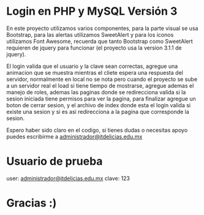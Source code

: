 # Login en PHP y MySQL Versión 3

En este proyecto utilizamos varios componentes, para la parte visual se usa Bootstrap, para las alertas utilizamos SweetAlert y para los iconos utilizamos Font Awesome, recuerda que tanto Bootstrap como SweetAlert requieren de jquery para funcionar (el proyecto usa la version 3.1.1 de jquery).

El login valida que el usuario y la clave sean correctas, agregue una animacion que se muestra mientras el cliete espera una respuesta del servidor, normalmente en local no se nota pero cuando el proyecto se sube a un servidor real el load si tiene tiempo de mostrarse, agregue ademas el manejo de roles, ademas las paginas donde se redirecciona valida si la sesion iniciada tiene permisos para ver la pagina, para finalizar agregue un boton de cerrar sesion, y el archivo de index donde esta el login valida si existe una sesion y si es asi redirecciona a la pagina que corresponde la sesion. 

Espero haber sido claro en el codigo, si tienes dudas o necesitas apoyo puedes escribirme a administrador@itdelicias.edu.mx

# Usuario de prueba
user:  administrador@itdelicias.edu.mx 
clave: 123

# Gracias :) 
